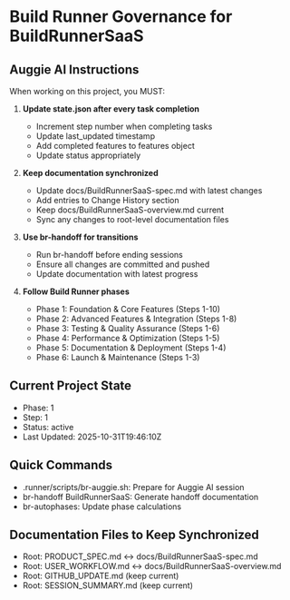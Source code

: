 # Build Runner Governance for BuildRunnerSaaS

## Auggie AI Instructions

When working on this project, you MUST:

1. **Update state.json after every task completion**
   - Increment step number when completing tasks
   - Update last_updated timestamp
   - Add completed features to features object
   - Update status appropriately

2. **Keep documentation synchronized**
   - Update docs/BuildRunnerSaaS-spec.md with latest changes
   - Add entries to Change History section
   - Keep docs/BuildRunnerSaaS-overview.md current
   - Sync any changes to root-level documentation files

3. **Use br-handoff for transitions**
   - Run br-handoff before ending sessions
   - Ensure all changes are committed and pushed
   - Update documentation with latest progress

4. **Follow Build Runner phases**
   - Phase 1: Foundation & Core Features (Steps 1-10)
   - Phase 2: Advanced Features & Integration (Steps 1-8)
   - Phase 3: Testing & Quality Assurance (Steps 1-6)
   - Phase 4: Performance & Optimization (Steps 1-5)
   - Phase 5: Documentation & Deployment (Steps 1-4)
   - Phase 6: Launch & Maintenance (Steps 1-3)

## Current Project State
- Phase: 1
- Step: 1
- Status: active
- Last Updated: 2025-10-31T19:46:10Z

## Quick Commands
- .runner/scripts/br-auggie.sh: Prepare for Auggie AI session
- br-handoff BuildRunnerSaaS: Generate handoff documentation
- br-autophases: Update phase calculations

## Documentation Files to Keep Synchronized
- Root: PRODUCT_SPEC.md ↔ docs/BuildRunnerSaaS-spec.md
- Root: USER_WORKFLOW.md ↔ docs/BuildRunnerSaaS-overview.md
- Root: GITHUB_UPDATE.md (keep current)
- Root: SESSION_SUMMARY.md (keep current)
